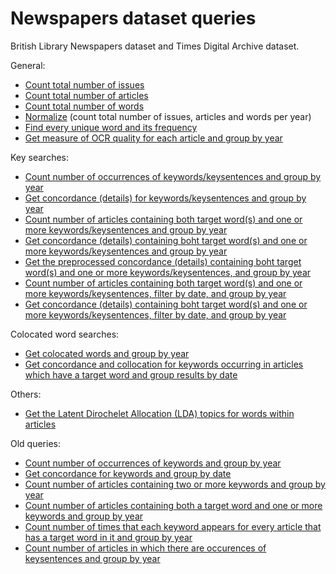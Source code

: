 # Newspapers dataset queries

British Library Newspapers dataset and Times Digital Archive dataset.

General:

* [Count total number of issues](./total_issues.md)
* [Count total number of articles](./total_articles.md)
* [Count total number of words](./total_words.md)
* [Normalize](./normalize.md) (count total number of issues, articles and words per year)
* [Find every unique word and its frequency](./unique_words.md)
* [Get measure of OCR quality for each article and group by year](./ocr_quality_by_year.md)

Key searches:

* [Count number of occurrences of keywords/keysentences and group by year](./keysearch_by_year.md)
* [Get concordance (details) for keywords/keysentences and group by year](./keysearch_by_year_details.md)
* [Count number of articles containing both target word(s) and one or more keywords/keysentences and group by year](./target_and_keysearch_by_year.md)
* [Get concordance (details) containing boht target word(s) and one or more keywords/keysentences and group by year](./target_keysearch_by_year_details.md)
* [Get the preprocessed concordance (details) containing boht target word(s) and one or more keywords/keysentences, and group by year](./target_keysearch_by_year_preprocessed_details.md)
* [Count number of articles containing both target word(s) and one or more keywords/keysentences, filter by date, and group by year](./target_and_keysearch_by_year_filter_date.md)
* [Get concordance (details) containing boht target word(s) and one or more keywords/keysentences, filter by date, and group by year](./target_keysearch_by_year_filter_date_details.md)


Colocated word searches:

* [Get colocated words and group by year](./colocates_by_year.md)
* [Get concordance and collocation for keywords occurring in articles which have a target word and group results by date](./target_concordance_collocation_by_date.md)

Others:

* [Get the Latent Dirochelet Allocation (LDA) topics for words within articles](./lda_topics.md)

Old queries:

* [Count number of occurrences of keywords and group by year](./depricated/keyword_by_year.md)
* [Get concordance for keywords and group by date](./depricated/keyword_concordance_by_date.md)
* [Count number of articles containing two or more keywords and group by year](./depricated/keywords_by_year.md)
* [Count number of articles containing both a target word and one or more keywords and group by year](./depricated/target_and_keywords_by_year.md)
* [Count number of times that each keyword appears for every article that has a target word in it and group by year](./depricated/target_and_keywords_count_by_year.md)
* [Count number of articles in which there are occurences of keysentences and group by year](./depricated/keysentence_by_year.md)

